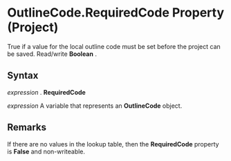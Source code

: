 
# OutlineCode.RequiredCode Property (Project)

True if a value for the local outline code must be set before the project can be saved. Read/write  **Boolean** .


## Syntax

 _expression_ . **RequiredCode**

 _expression_ A variable that represents an **OutlineCode** object.


## Remarks

If there are no values in the lookup table, then the  **RequiredCode** property is **False** and non-writeable.

